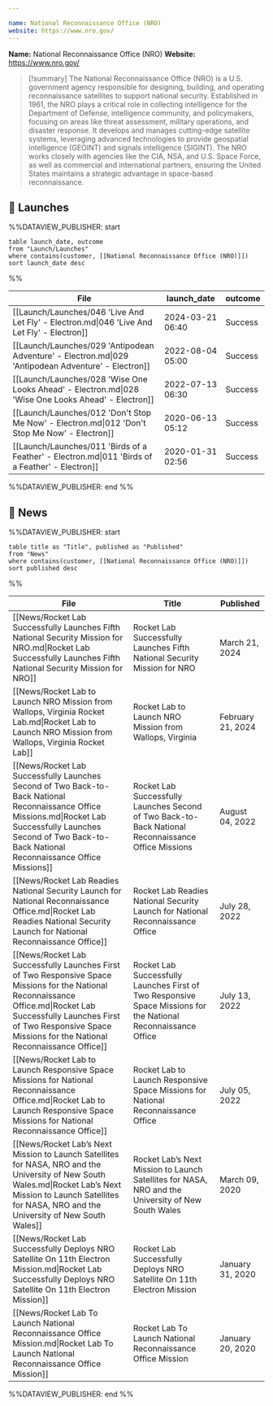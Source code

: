 ```yaml
---

name: National Reconnaissance Office (NRO)
website: https://www.nro.gov/
---
```


**Name:** National Reconnaissance Office (NRO)
**Website:** https://www.nro.gov/

>[!summary]
>The National Reconnaissance Office (NRO) is a U.S. government agency responsible for designing, building, and operating reconnaissance satellites to support national security. Established in 1961, the NRO plays a critical role in collecting intelligence for the Department of Defense, intelligence community, and policymakers, focusing on areas like threat assessment, military operations, and disaster response. It develops and manages cutting-edge satellite systems, leveraging advanced technologies to provide geospatial intelligence (GEOINT) and signals intelligence (SIGINT). The NRO works closely with agencies like the CIA, NSA, and U.S. Space Force, as well as commercial and international partners, ensuring the United States maintains a strategic advantage in space-based reconnaissance.
## 🚀 Launches
%%DATAVIEW_PUBLISHER: start
```
table launch_date, outcome
from "Launch/Launches"
where contains(customer, [[National Reconnaissance Office (NRO)]])
sort launch_date desc
```
%%

| File                                                                                                | launch_date      | outcome |
| --------------------------------------------------------------------------------------------------- | ---------------- | ------- |
| [[Launch/Launches/046 'Live And Let Fly' - Electron.md\|046 'Live And Let Fly' - Electron]]         | 2024-03-21 06:40 | Success |
| [[Launch/Launches/029 'Antipodean Adventure' - Electron.md\|029 'Antipodean Adventure' - Electron]] | 2022-08-04 05:00 | Success |
| [[Launch/Launches/028 'Wise One Looks Ahead' - Electron.md\|028 'Wise One Looks Ahead' - Electron]] | 2022-07-13 06:30 | Success |
| [[Launch/Launches/012 'Don't Stop Me Now' - Electron.md\|012 'Don't Stop Me Now' - Electron]]       | 2020-06-13 05:12 | Success |
| [[Launch/Launches/011 'Birds of a Feather' - Electron.md\|011 'Birds of a Feather' - Electron]]     | 2020-01-31 02:56 | Success |

%%DATAVIEW_PUBLISHER: end %%

## 📰 News
%%DATAVIEW_PUBLISHER: start
```
table title as "Title", published as "Published"
from "News"
where contains(customer, [[National Reconnaissance Office (NRO)]])
sort published desc
```
%%

| File                                                                                                                                                                                                                                         | Title                                                                                                             | Published         |
| -------------------------------------------------------------------------------------------------------------------------------------------------------------------------------------------------------------------------------------------- | ----------------------------------------------------------------------------------------------------------------- | ----------------- |
| [[News/Rocket Lab Successfully Launches Fifth National Security Mission for NRO.md\|Rocket Lab Successfully Launches Fifth National Security Mission for NRO]]                                                                               | Rocket Lab Successfully Launches Fifth National Security Mission for NRO                                          | March 21, 2024    |
| [[News/Rocket Lab to Launch NRO Mission from Wallops, Virginia   Rocket Lab.md\|Rocket Lab to Launch NRO Mission from Wallops, Virginia   Rocket Lab]]                                                                                       | Rocket Lab to Launch NRO Mission from Wallops, Virginia                                                           | February 21, 2024 |
| [[News/Rocket Lab Successfully Launches Second of Two Back-to-Back National Reconnaissance Office Missions.md\|Rocket Lab Successfully Launches Second of Two Back-to-Back National Reconnaissance Office Missions]]                         | Rocket Lab Successfully Launches Second of Two Back-to-Back National Reconnaissance Office Missions               | August 04, 2022   |
| [[News/Rocket Lab Readies National Security Launch for National Reconnaissance Office.md\|Rocket Lab Readies National Security Launch for National Reconnaissance Office]]                                                                   | Rocket Lab Readies National Security Launch for National Reconnaissance Office                                    | July 28, 2022     |
| [[News/Rocket Lab Successfully Launches First of Two Responsive Space Missions for the  National Reconnaissance Office.md\|Rocket Lab Successfully Launches First of Two Responsive Space Missions for the  National Reconnaissance Office]] | Rocket Lab Successfully Launches First of Two Responsive Space Missions for the  National Reconnaissance Office   | July 13, 2022     |
| [[News/Rocket Lab to Launch Responsive Space Missions for National Reconnaissance Office.md\|Rocket Lab to Launch Responsive Space Missions for National Reconnaissance Office]]                                                             | Rocket Lab to Launch Responsive Space Missions for National Reconnaissance Office                                 | July 05, 2022     |
| [[News/Rocket Lab’s Next Mission to Launch Satellites for NASA, NRO and the University of New South Wales.md\|Rocket Lab’s Next Mission to Launch Satellites for NASA, NRO and the University of New South Wales]]                           | Rocket Lab’s Next Mission to Launch Satellites for NASA, NRO and the University of New South Wales                | March 09, 2020    |
| [[News/Rocket Lab Successfully Deploys NRO Satellite On 11th Electron Mission.md\|Rocket Lab Successfully Deploys NRO Satellite On 11th Electron Mission]]                                                                                   | Rocket Lab Successfully Deploys NRO Satellite On 11th Electron Mission                                            | January 31, 2020  |
| [[News/Rocket Lab To Launch National Reconnaissance Office Mission.md\|Rocket Lab To Launch National Reconnaissance Office Mission]]                                                                                                         | Rocket Lab To Launch National Reconnaissance Office Mission                                                       | January 20, 2020  |

%%DATAVIEW_PUBLISHER: end %%